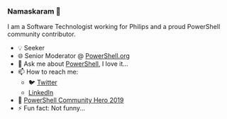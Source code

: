 ### Namaskaram 🙏

I am a Software Technologist working for Philips and a proud PowerShell community contributor.

* :bulb:  Seeker
* :globe_with_meridians: Senior Moderator @ [PowerShell.org](www.powershell.org)
* 💬 Ask me about [PowerShell](https://aka.ms/powershell), I love it...
* 📫 How to reach me:
    - :bird: [Twitter](https://twitter.com/prasoonkarunan)
    - [LinkedIn](www.linkedin.com/in/kvprasoon)
* 🎉 [PowerShell Community Hero 2019](https://twitter.com/KevinMarquette/status/1122993363215511552)
* ⚡ Fun fact: Not funny...


